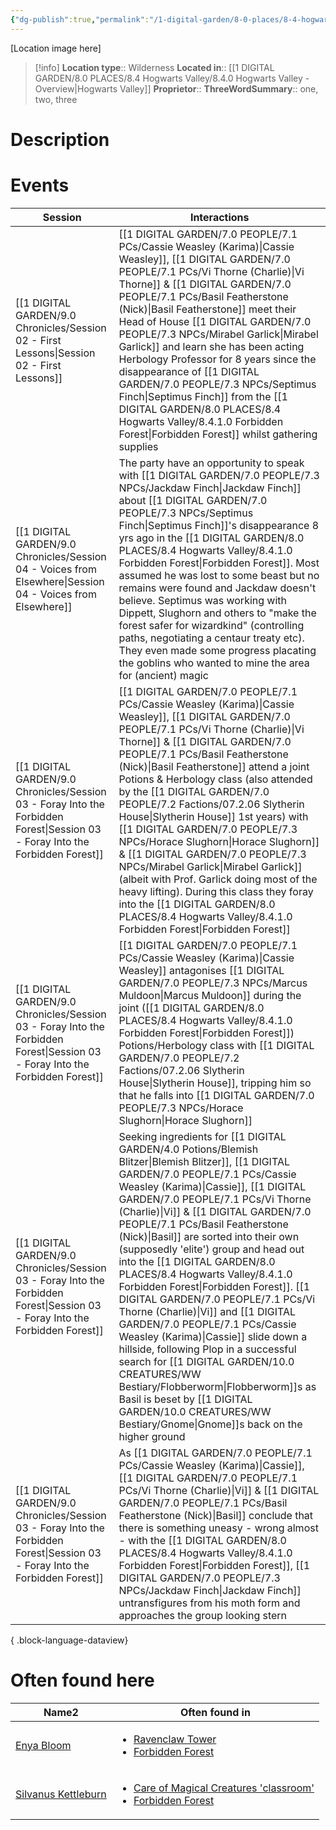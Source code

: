 ```yaml
---
{"dg-publish":true,"permalink":"/1-digital-garden/8-0-places/8-4-hogwarts-valley/8-4-1-0-forbidden-forest/","tags":["#place","hogwarts-valley"]}
---
```


[Location image here]
>[!info]
>**Location type**::  Wilderness
>**Located in**:: [[1 DIGITAL GARDEN/8.0 PLACES/8.4 Hogwarts Valley/8.4.0 Hogwarts Valley - Overview\|Hogwarts Valley]]
>**Proprietor**:: 
>**ThreeWordSummary**:: one, two, three 

# Description


# Events

| Session                                                                                                                           | Interactions                                                                                                                                                                                                                                                                                                                                                                                                                                                                                                                     |
| --------------------------------------------------------------------------------------------------------------------------------- | -------------------------------------------------------------------------------------------------------------------------------------------------------------------------------------------------------------------------------------------------------------------------------------------------------------------------------------------------------------------------------------------------------------------------------------------------------------------------------------------------------------------------------- |
| [[1 DIGITAL GARDEN/9.0 Chronicles/Session 02 - First Lessons\|Session 02 - First Lessons]]                                     | [[1 DIGITAL GARDEN/7.0 PEOPLE/7.1 PCs/Cassie Weasley (Karima)\|Cassie Weasley]], [[1 DIGITAL GARDEN/7.0 PEOPLE/7.1 PCs/Vi Thorne (Charlie)\|Vi Thorne]] & [[1 DIGITAL GARDEN/7.0 PEOPLE/7.1 PCs/Basil Featherstone (Nick)\|Basil Featherstone]] meet their Head of House [[1 DIGITAL GARDEN/7.0 PEOPLE/7.3 NPCs/Mirabel Garlick\|Mirabel Garlick]] and learn she has been acting Herbology Professor for 8 years since the disappearance of [[1 DIGITAL GARDEN/7.0 PEOPLE/7.3 NPCs/Septimus Finch\|Septimus Finch]] from the [[1 DIGITAL GARDEN/8.0 PLACES/8.4 Hogwarts Valley/8.4.1.0 Forbidden Forest\|Forbidden Forest]] whilst gathering supplies                                                                                                                                                   |
| [[1 DIGITAL GARDEN/9.0 Chronicles/Session 04 - Voices from Elsewhere\|Session 04 - Voices from Elsewhere]]                     | The party have an opportunity to speak with [[1 DIGITAL GARDEN/7.0 PEOPLE/7.3 NPCs/Jackdaw Finch\|Jackdaw Finch]] about [[1 DIGITAL GARDEN/7.0 PEOPLE/7.3 NPCs/Septimus Finch\|Septimus Finch]]'s disappearance 8 yrs ago in the [[1 DIGITAL GARDEN/8.0 PLACES/8.4 Hogwarts Valley/8.4.1.0 Forbidden Forest\|Forbidden Forest]]. Most assumed he was lost to some beast but no remains were found and Jackdaw doesn't believe. Septimus was working with Dippett, Slughorn and others to "make the forest safer for wizardkind" (controlling paths, negotiating a centaur treaty etc). They even made some progress placating the goblins who wanted to mine the area for (ancient) magic |
| [[1 DIGITAL GARDEN/9.0 Chronicles/Session 03 - Foray Into the Forbidden Forest\|Session 03 - Foray Into the Forbidden Forest]] | [[1 DIGITAL GARDEN/7.0 PEOPLE/7.1 PCs/Cassie Weasley (Karima)\|Cassie Weasley]], [[1 DIGITAL GARDEN/7.0 PEOPLE/7.1 PCs/Vi Thorne (Charlie)\|Vi Thorne]] & [[1 DIGITAL GARDEN/7.0 PEOPLE/7.1 PCs/Basil Featherstone (Nick)\|Basil Featherstone]] attend a joint Potions & Herbology class (also attended by the [[1 DIGITAL GARDEN/7.0 PEOPLE/7.2 Factions/07.2.06 Slytherin House\|Slytherin House]] 1st years) with [[1 DIGITAL GARDEN/7.0 PEOPLE/7.3 NPCs/Horace Slughorn\|Horace Slughorn]] & [[1 DIGITAL GARDEN/7.0 PEOPLE/7.3 NPCs/Mirabel Garlick\|Mirabel Garlick]] (albeit with Prof. Garlick doing most of the heavy lifting). During this class they foray into the [[1 DIGITAL GARDEN/8.0 PLACES/8.4 Hogwarts Valley/8.4.1.0 Forbidden Forest\|Forbidden Forest]]                                                                      |
| [[1 DIGITAL GARDEN/9.0 Chronicles/Session 03 - Foray Into the Forbidden Forest\|Session 03 - Foray Into the Forbidden Forest]] | [[1 DIGITAL GARDEN/7.0 PEOPLE/7.1 PCs/Cassie Weasley (Karima)\|Cassie Weasley]] antagonises [[1 DIGITAL GARDEN/7.0 PEOPLE/7.3 NPCs/Marcus Muldoon\|Marcus Muldoon]] during the joint ([[1 DIGITAL GARDEN/8.0 PLACES/8.4 Hogwarts Valley/8.4.1.0 Forbidden Forest\|Forbidden Forest]]) Potions/Herbology class with [[1 DIGITAL GARDEN/7.0 PEOPLE/7.2 Factions/07.2.06 Slytherin House\|Slytherin House]], tripping him so that he falls into [[1 DIGITAL GARDEN/7.0 PEOPLE/7.3 NPCs/Horace Slughorn\|Horace Slughorn]]                                                                                                                                                                                                                                                   |
| [[1 DIGITAL GARDEN/9.0 Chronicles/Session 03 - Foray Into the Forbidden Forest\|Session 03 - Foray Into the Forbidden Forest]] | Seeking ingredients for [[1 DIGITAL GARDEN/4.0 Potions/Blemish Blitzer\|Blemish Blitzer]], [[1 DIGITAL GARDEN/7.0 PEOPLE/7.1 PCs/Cassie Weasley (Karima)\|Cassie]], [[1 DIGITAL GARDEN/7.0 PEOPLE/7.1 PCs/Vi Thorne (Charlie)\|Vi]] & [[1 DIGITAL GARDEN/7.0 PEOPLE/7.1 PCs/Basil Featherstone (Nick)\|Basil]] are sorted into their own (supposedly 'elite') group and head out into the [[1 DIGITAL GARDEN/8.0 PLACES/8.4 Hogwarts Valley/8.4.1.0 Forbidden Forest\|Forbidden Forest]]. [[1 DIGITAL GARDEN/7.0 PEOPLE/7.1 PCs/Vi Thorne (Charlie)\|Vi]] and [[1 DIGITAL GARDEN/7.0 PEOPLE/7.1 PCs/Cassie Weasley (Karima)\|Cassie]] slide down a hillside, following Plop in a successful search for [[1 DIGITAL GARDEN/10.0 CREATURES/WW Bestiary/Flobberworm\|Flobberworm]]s as Basil is beset by [[1 DIGITAL GARDEN/10.0 CREATURES/WW Bestiary/Gnome\|Gnome]]s back on the higher ground                                  |
| [[1 DIGITAL GARDEN/9.0 Chronicles/Session 03 - Foray Into the Forbidden Forest\|Session 03 - Foray Into the Forbidden Forest]] | As [[1 DIGITAL GARDEN/7.0 PEOPLE/7.1 PCs/Cassie Weasley (Karima)\|Cassie]], [[1 DIGITAL GARDEN/7.0 PEOPLE/7.1 PCs/Vi Thorne (Charlie)\|Vi]] & [[1 DIGITAL GARDEN/7.0 PEOPLE/7.1 PCs/Basil Featherstone (Nick)\|Basil]] conclude that there is something uneasy - wrong almost - with the [[1 DIGITAL GARDEN/8.0 PLACES/8.4 Hogwarts Valley/8.4.1.0 Forbidden Forest\|Forbidden Forest]], [[1 DIGITAL GARDEN/7.0 PEOPLE/7.3 NPCs/Jackdaw Finch\|Jackdaw Finch]] untransfigures from his moth form and approaches the group looking stern                                                                                                                                                                                                          |

{ .block-language-dataview}

# Often found here

<div><table class="dataview table-view-table"><thead class="table-view-thead"><tr class="table-view-tr-header"><th class="table-view-th"><span>Name</span><span class="dataview small-text">2</span></th><th class="table-view-th"><span>Often found in</span></th></tr></thead><tbody class="table-view-tbody"><tr><td><span><a data-tooltip-position="top" aria-label="1 DIGITAL GARDEN/7.0 PEOPLE/7.3 NPCs/Enya Bloom.md" data-href="1 DIGITAL GARDEN/7.0 PEOPLE/7.3 NPCs/Enya Bloom.md" href="1 DIGITAL GARDEN/7.0 PEOPLE/7.3 NPCs/Enya Bloom.md" class="internal-link" target="_blank" rel="noopener nofollow">Enya Bloom</a></span></td><td><ul class="dataview dataview-ul dataview-result-list-ul"><li class="dataview-result-list-li"><span><a data-tooltip-position="top" aria-label="1 DIGITAL GARDEN/8.0 PLACES/8.2 Hogwarts School/8.3.04 Ravenclaw Tower.md" data-href="1 DIGITAL GARDEN/8.0 PLACES/8.2 Hogwarts School/8.3.04 Ravenclaw Tower.md" href="1 DIGITAL GARDEN/8.0 PLACES/8.2 Hogwarts School/8.3.04 Ravenclaw Tower.md" class="internal-link" target="_blank" rel="noopener nofollow">Ravenclaw Tower</a></span></li><li class="dataview-result-list-li"><span><a data-tooltip-position="top" aria-label="1 DIGITAL GARDEN/8.0 PLACES/8.4 Hogwarts Valley/8.4.1.0 Forbidden Forest.md" data-href="1 DIGITAL GARDEN/8.0 PLACES/8.4 Hogwarts Valley/8.4.1.0 Forbidden Forest.md" href="1 DIGITAL GARDEN/8.0 PLACES/8.4 Hogwarts Valley/8.4.1.0 Forbidden Forest.md" class="internal-link" target="_blank" rel="noopener nofollow">Forbidden Forest</a></span></li></ul></td></tr><tr><td><span><a data-tooltip-position="top" aria-label="1 DIGITAL GARDEN/7.0 PEOPLE/7.3 NPCs/Silvanus Kettleburn.md" data-href="1 DIGITAL GARDEN/7.0 PEOPLE/7.3 NPCs/Silvanus Kettleburn.md" href="1 DIGITAL GARDEN/7.0 PEOPLE/7.3 NPCs/Silvanus Kettleburn.md" class="internal-link" target="_blank" rel="noopener nofollow">Silvanus Kettleburn</a></span></td><td><ul class="dataview dataview-ul dataview-result-list-ul"><li class="dataview-result-list-li"><span><a data-tooltip-position="top" aria-label="1 DIGITAL GARDEN/8.0 PLACES/8.2 Hogwarts School/8.2.03 Care of Magical Creatures 'classroom'.md" data-href="1 DIGITAL GARDEN/8.0 PLACES/8.2 Hogwarts School/8.2.03 Care of Magical Creatures 'classroom'.md" href="1 DIGITAL GARDEN/8.0 PLACES/8.2 Hogwarts School/8.2.03 Care of Magical Creatures 'classroom'.md" class="internal-link" target="_blank" rel="noopener nofollow">Care of Magical Creatures 'classroom'</a></span></li><li class="dataview-result-list-li"><span><a data-tooltip-position="top" aria-label="1 DIGITAL GARDEN/8.0 PLACES/8.4 Hogwarts Valley/8.4.1.0 Forbidden Forest.md" data-href="1 DIGITAL GARDEN/8.0 PLACES/8.4 Hogwarts Valley/8.4.1.0 Forbidden Forest.md" href="1 DIGITAL GARDEN/8.0 PLACES/8.4 Hogwarts Valley/8.4.1.0 Forbidden Forest.md" class="internal-link" target="_blank" rel="noopener nofollow">Forbidden Forest</a></span></li></ul></td></tr></tbody></table></div>
